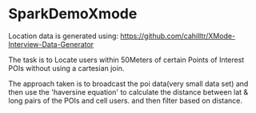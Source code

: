 # SparkDemoXmode

Location data is generated using: https://github.com/cahilltr/XMode-Interview-Data-Generator

The task is to Locate users within 50Meters of certain Points of Interest POIs without using a cartesian join.

The approach taken is to broadcast the poi data(very small data set) and then use the 'haversine equation' to calculate the distance between lat & long pairs of the POIs and cell users. and then filter based on distance.
